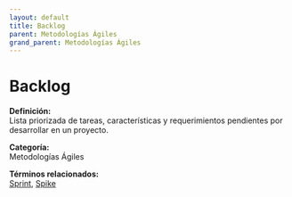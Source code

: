 ```yaml
---
layout: default
title: Backlog
parent: Metodologías Ágiles
grand_parent: Metodologías Ágiles
---
```


# Backlog

**Definición:**  
Lista priorizada de tareas, características y requerimientos pendientes por desarrollar en un proyecto.

**Categoría:**  
Metodologías Ágiles  

  


**Términos relacionados:**  
[Sprint](https://maleniski.github.io/diccionario-angl-tec-mx/docs/metodologías-ágiles/sprint.html), [Spike](https://maleniski.github.io/diccionario-angl-tec-mx/docs/metodologías-ágiles/spike.html)
